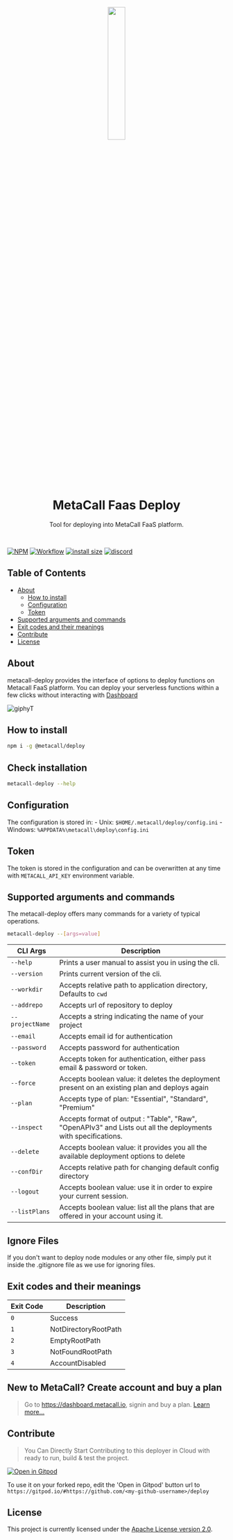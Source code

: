 <p align="center"><a href="https://metacall.io/" target="_blank"><img src="https://github.com/metacall.png" width="28%"></a></p>

<h1 align="center"> <b> MetaCall Faas Deploy </b> </h1>

<p  align="center">Tool for deploying into MetaCall FaaS platform.</p>
<br>

[![NPM](https://img.shields.io/npm/v/@metacall/deploy?color=blue)](https://www.npmjs.com/package/@metacall/deploy)
[![Workflow](https://github.com/metacall/deploy/actions/workflows/ci.yml/badge.svg)](https://github.com/metacall/deploy/actions)
[![install size](https://packagephobia.com/badge?p=@metacall/deploy)](https://packagephobia.com/result?p=@metacall/deploy)
[![discord](https://img.shields.io/discord/781987805974757426?color=purple&style=plastic)](https://discord.com/channels/781987805974757426/)

## Table of Contents

-   [About](#about)
    -   [How to install](#how-to-install)
    -   [Configuration](#Configuration)
    -   [Token](#Token)
-   [Supported arguments and commands](#supported-arguments-and-commands)
-   [Exit codes and their meanings](#exit-codes-and-their-meanings)
-   [Contribute](#Contribute)
-   [License](#License)

## About

metacall-deploy provides the interface of options to deploy functions on Metacall FaaS platform. You can deploy your serverless functions within a few clicks without interacting with [Dashboard](https://dashboard.metacall.io/)

![giphyT](https://user-images.githubusercontent.com/65965202/209966480-5568a6da-5142-4259-a871-cc918e4855c1.gif)

## How to install

```bash
npm i -g @metacall/deploy
```

## Check installation

```bash
metacall-deploy --help
```

## Configuration

The configuration is stored in: - Unix: `$HOME/.metacall/deploy/config.ini` - Windows: `%APPDATA%\metacall\deploy\config.ini`

## Token

The token is stored in the configuration and can be overwritten at any time with `METACALL_API_KEY` environment variable.

## Supported arguments and commands

The metacall-deploy offers many commands for a variety of typical operations.

```bash
metacall-deploy --[args=value]
```

| CLI Args        | Description                                                                                                   |
| --------------- | ------------------------------------------------------------------------------------------------------------- |
| `--help`        | Prints a user manual to assist you in using the cli.                                                          |
| `--version`     | Prints current version of the cli.                                                                            |
| `--workdir`     | Accepts relative path to application directory, Defaults to `cwd`                                             |
| `--addrepo`     | Accepts url of repository to deploy                                                                           |
| `--projectName` | Accepts a string indicating the name of your project                                                          |
| `--email`       | Accepts email id for authentication                                                                           |
| `--password`    | Accepts password for authentication                                                                           |
| `--token`       | Accepts token for authentication, either pass email & password or token.                                      |
| `--force`       | Accepts boolean value: it deletes the deployment present on an existing plan and deploys again                |
| `--plan`        | Accepts type of plan: "Essential", "Standard", "Premium"                                                      |
| `--inspect`     | Accepts format of output : "Table", "Raw", "OpenAPIv3" and Lists out all the deployments with specifications. |
| `--delete`      | Accepts boolean value: it provides you all the available deployment options to delete                         |
| `--confDir`     | Accepts relative path for changing default config directory                                                   |
| `--logout`      | Accepts boolean value: use it in order to expire your current session.                                        |
| `--listPlans`   | Accepts boolean value: list all the plans that are offered in your account using it.                          |

## Ignore Files

If you don't want to deploy node modules or any other file, simply put it inside the .gitignore file as we use for ignoring files.

## Exit codes and their meanings

| Exit Code | Description          |
| --------- | -------------------- |
| `0`       | Success              |
| `1`       | NotDirectoryRootPath |
| `2`       | EmptyRootPath        |
| `3`       | NotFoundRootPath     |
| `4`       | AccountDisabled      |

## New to MetaCall? Create account and buy a plan

> Go to https://dashboard.metacall.io, signin and buy a plan. [Learn more...](https://metacall.io/doc.html#/faas/subs-plans)

## Contribute

> You Can Directly Start Contributing to this deployer in Cloud with ready to run, build & test the project.

[![Open in Gitpod](https://gitpod.io/button/open-in-gitpod.svg)](https://gitpod.io/#https://github.com/metacall/deploy)

To use it on your forked repo, edit the 'Open in Gitpod' button url to `https://gitpod.io/#https://github.com/<my-github-username>/deploy`

## License

This project is currently licensed under the [Apache License version 2.0](LICENSE).
